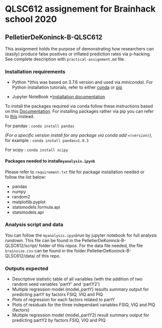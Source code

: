 # QLSC612 assignement for Brainhack school 2020

## PelletierDeKoninck-B-QLSC612

This assignment holds the purpose of demonstrating how researchers can (easily) produce false positives or inflated prediction rates via p-hacking. See complete description with ```practical-assignment.md``` file. 

### Installation requirements

* Python  *(this was based on 3.7.6 version and used via *miniconda*). For Python installation tutorials, refer to either [conda](https://docs.conda.io/projects/conda/en/latest/user-guide/install/index.html) or [pip](https://docs.python.org/3/using/index.html)

* Jupyter NoteBook *[Installation documentation](https://jupyter.org/install)

To install the packages required via conda follow these instructions based on this [Documentation](https://docs.anaconda.com/anaconda/user-guide/tasks/install-packages/). 
For installing packages rather via pip you can refer to [this](https://packaging.python.org/tutorials/installing-packages/) instead.

For pandas : ```conda install pandas``` 

*(For a specific version install for any package via conda add ```=(version)```)*, for example : ```conda install pandas=1.0.3 ``` 

For scipy :  ```conda install scipy```

#### Packages needed to install```myanalysis.ipynb```

Please refer to ```requirement.txt``` file for package installation needed or follow the list below: 

* pandas
* numpy
* random2
* matplotlib.pyplot
* statsmodels.formula.api
* statsmodels.api


### Analysis script and data

You can follow the ```myanalysis.ipynb```run by jupyter notebook for full analysis rundown. This file can be found in the PelletierDeKoninck-B-QLSC612/script/ folder of this repos. 
For the data file needed, the file ```brainsize.csv``` can be found in the folder PelletierDeKoninck-B-QLSC612/data/
of this repo. 

### Outputs expected

* Descriptive statistic table of all variables (with the addition of two random seed variables 'partY' and 'partY2')
* Multiple regression model (model_partY) results summary output for predicting partY by factors FSIQ, VIQ and PIQ
* Plots of regression for each factors related to partY
* Plots of residuals for the three independant variables FSIQ, VIQ and PIQ (factors)
* Multiple regression model (model_partY2) result summary output for predicting partY2 by factors FSIQ, VIQ and PIQ




